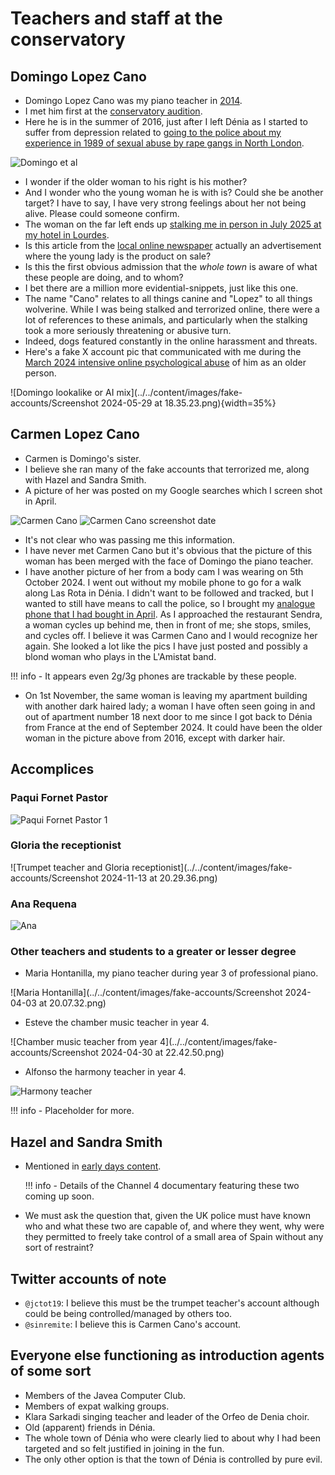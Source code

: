 # Teachers and staff at the conservatory

## Domingo Lopez Cano

- Domingo Lopez Cano was my piano teacher in [2014](../../timeline/early-years/2014.md).
- I met him first at the [conservatory audition](../../timeline/early-years/2014.md#conservatory-audition).
- Here he is in the summer of 2016, just after I left Dénia as I started to suffer from depression related to [going to the police about my experience in 1989 of sexual abuse by rape gangs in North London](../../timeline/early-years/2015.md#statement-to-the-metropolitan-police).

![Domingo et al](../../content/images/domingo-target-mother-advertisement.jpg)

- I wonder if the older woman to his right is his mother?
- And I wonder who the young woman he is with is? Could she be another target? I have to say, I have very strong feelings about her not being alive. Please could someone confirm.
- The woman on the far left ends up [stalking me in person in July 2025 at my hotel in Lourdes](../../timeline/2025/july.md#lourdes).
- Is this article from the [local online newspaper](https://www.denia.com/ramon-garcia-soler-hace-vibrar-la-plaza-del-consell-en-el-concierto-de-musica-festera-de-la-banda-de-denia/26-concierto-agrupacio-artistica-musical-denia-moros-y-cristianos-2016-escuadras-en-el-publico) actually an advertisement where the young lady is the product on sale?
- Is this the first obvious admission that the *whole town* is aware of what these people are doing, and to whom?
- I bet there are a million more evidential-snippets, just like this one.
- The name "Cano" relates to all things canine and "Lopez" to all things wolverine. While I was being stalked and terrorized online, there were a lot of references to these animals, and particularly when the stalking took a more seriously threatening or abusive turn.
- Indeed, dogs featured constantly in the online harassment and threats.
- Here's a fake X account pic that communicated with me during the [March 2024 intensive online psychological abuse](../../timeline/2024/march/1-12.md#a-serious-attack-on-my-wellbeing-from-piano-teachers-at-denia-conservatory) of him as an older person.

![Domingo lookalike or AI mix](../../content/images/fake-accounts/Screenshot 2024-05-29 at 18.35.23.png){width=35%}

## Carmen Lopez Cano

- Carmen is Domingo's sister.
- I believe she ran many of the fake accounts that terrorized me, along with Hazel and Sandra Smith.
- A picture of her was posted on my Google searches which I screen shot in April.

![Carmen Cano](../../content/images/google-searches/carmen-cano.JPG)
![Carmen Cano screenshot date](../../content/images/google-searches/carmen-cano-date.JPG)

- It's not clear who was passing me this information.
- I have never met Carmen Cano but it's obvious that the picture of this woman has been merged with the face of Domingo the piano teacher.
- I have another picture of her from a body cam I was wearing on 5th October 2024. I went out without my mobile phone to go for a walk along Las Rota in Dénia. I didn't want to be followed and tracked, but I wanted to still have means to call the police, so I brought my [analogue phone that I had bought in April](../../timeline/2024/april.md#i-get-an-orange-sim). As I approached the restaurant Sendra, a woman cycles up behind me, then in front of me; she stops, smiles, and cycles off. I believe it was Carmen Cano and I would recognize her again. She looked a lot like the pics I have just posted and possibly a blond woman who plays in the L'Amistat band. 

!!! info
    - It appears even 2g/3g phones are trackable by these people.

- On 1st November, the same woman is leaving my apartment building with another dark haired lady; a woman I have often seen going in and out of apartment number 18 next door to me since I got back to Dénia from France at the end of September 2024. It could have been the older woman in the picture above from 2016, except with darker hair.

## Accomplices

### Paqui Fornet Pastor

![Paqui Fornet Pastor 1](../../content/images/fake-accounts/paqui1.png)

### Gloria the receptionist

![Trumpet teacher and Gloria receptionist](../../content/images/fake-accounts/Screenshot 2024-11-13 at 20.29.36.png)

### Ana Requena 

![Ana](../../content/images/fake-accounts/GZ69WCMXQAEQdzB.png)

### Other teachers and students to a greater or lesser degree

- Maria Hontanilla, my piano teacher during year 3 of professional piano.

![Maria Hontanilla](../../content/images/fake-accounts/Screenshot 2024-04-03 at 20.07.32.png)

- Esteve the chamber music teacher in year 4. 

![Chamber music teacher from year 4](../../content/images/fake-accounts/Screenshot 2024-04-30 at 22.42.50.png)

- Alfonso the harmony teacher in year 4.

![Harmony teacher](../../content/images/harmony-teacher.png)

!!! info 
    - Placeholder for more.

## Hazel and Sandra Smith

- Mentioned in [early days content](../../timeline/early-years/2007.md#hazel-smith).

    !!! info
        - Details of the Channel 4 documentary featuring these two coming up soon.

- We must ask the question that, given the UK police must have known who and what these two are capable of, and where they went, why were they permitted to freely take control of a small area of Spain without any sort of restraint?

## Twitter accounts of note

- `@jctot19`: I believe this must be the trumpet teacher's account although could be being controlled/managed by others too.
- `@sinremite`: I believe this is Carmen Cano's account.

## Everyone else functioning as introduction agents of some sort

- Members of the Javea Computer Club.
- Members of expat walking groups.
- Klara Sarkadi singing teacher and leader of the Orfeo de Denia choir.
- Old (apparent) friends in Dénia.
- The whole town of Dénia who were clearly lied to about why I had been targeted and so felt justified in joining in the fun. 
- The only other option is that the town of Dénia is controlled by pure evil.
